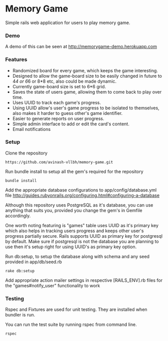 # Memory Game

Simple rails web application for users to play memory game.

### Demo

A demo of this can be seen at
http://memorygame-demo.herokuapp.com


### Features

* Randomized board for every game, which keeps the game interesting.
* Designed to allow the game-board size to be easily changed in future to 4*4 or 6*6 or 8*8 etc, also could be made dynamic.
* Currently game-board size is set to 6*6 grid.
* Saves the state of users game, allowing them to come back to play over time.
* Uses UUID to track each game's progress.
* Using UUID allow's user's game progress to be isolated to themselves, also makes it harder to guess other's game identifier.
* Easier to generate reports on user progress.
* Simple admin interface to add or edit the card's content.
* Email notifications

### Setup

Clone the repository
```
https://github.com/avinash-vllbh/memory-game.git
```
Run bundle install to setup all the gem's required for the repository
```
bundle install
```

Add the appropriate database configurations to app/config/database.yml file
http://guides.rubyonrails.org/configuring.html#configuring-a-database

Although this repository uses PostgreSQL as it's database, you can use anything that suits you, provided you change the gem's in Gemfile accordingly.

One worth noting featuring is "games" table uses UUID as it's primary key which also helps in tracking users progress and keeps other user's progress partially secure. Rails supports UUID as primary key for postgresql by default. Make sure if postgresql is not the database you are planning to use then it's setup right for using UUID's as primary key option.

Run db:setup, to setup the database along with schema and any seed provided in app/db/seed.rb
```
rake db:setup
```

Add appropriate action mailer settings in respective [RAILS_ENV].rb files for the "games#notify_user" functionality to work

### Testing

Rspec and Fixtures are used for unit testing. They are installed when bundler is run.

You can run the test suite by running rspec from command line.
```
rspec
```